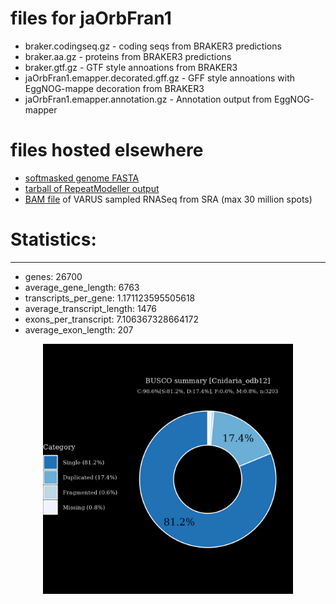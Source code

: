 # files for jaOrbFran1

* braker.codingseq.gz - coding seqs from BRAKER3 predictions
* braker.aa.gz - proteins from BRAKER3 predictions
* braker.gtf.gz - GTF style annoations from BRAKER3
* jaOrbFran1.emapper.decorated.gff.gz - GFF style annoations with EggNOG-mappe decoration from BRAKER3
* jaOrbFran1.emapper.annotation.gz - Annotation output from EggNOG-mapper

# files hosted elsewhere
* [softmasked genome FASTA](https://asg_hubs.cog.sanger.ac.uk/jaOrbFran1/jaOrbFran1.fa.masked)
* [tarball of RepeatModeller output](https://asg_hubs.cog.sanger.ac.uk/jaOrbFran1/jaOrbFran1.tar.xz)
* [BAM file](https://asg_hubs.cog.sanger.ac.uk/jaOrbFran1/VARUS_modified.bam) of VARUS sampled RNASeq from SRA (max 30 million spots)

# Statistics:

---
 * genes: 26700
 * average_gene_length: 6763
 * transcripts_per_gene: 1.171123595505618
 * average_transcript_length: 1476
 * exons_per_transcript: 7.106367328664172
 * average_exon_length: 207


<div style="text-align: center;">
  <img src="jaOrbFran1_busco.jpeg" alt="Plot of BUSCO results" width="400"/>
</div>

